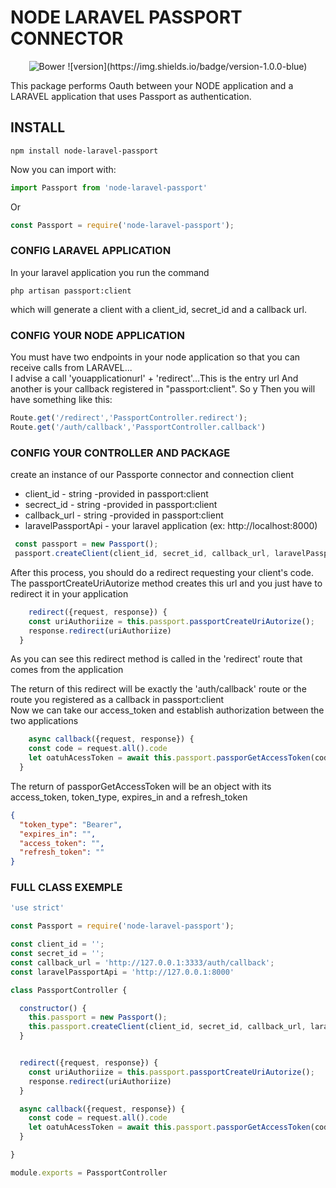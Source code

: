 # NODE LARAVEL PASSPORT CONNECTOR
<p align="center">
   <img alt="Bower" src="https://img.shields.io/bower/l/MI?style=flat-square">
   ![version](https://img.shields.io/badge/version-1.0.0-blue)
</p>

This package performs Oauth between your NODE application and a LARAVEL application that uses Passport as authentication.<br/>

## INSTALL

```
npm install node-laravel-passport

```

Now you can import with:
```javascript
import Passport from 'node-laravel-passport'
```
Or

```javascript
const Passport = require('node-laravel-passport');
```


### CONFIG LARAVEL APPLICATION

In your laravel application you run the command
```
php artisan passport:client
```
which will generate a client with a client_id, secret_id and a callback url.

### CONFIG YOUR NODE APPLICATION

You must have two endpoints in your node application so that you can receive calls from LARAVEL...<br/>
I advise a call 'youapplicationurl' + 'redirect'...This is the entry url
And another is your callback registered in "passport:client". So y
Then you will have something like this:

```javascript
Route.get('/redirect','PassportController.redirect');
Route.get('/auth/callback','PassportController.callback')
```

### CONFIG YOUR CONTROLLER AND PACKAGE

create an instance of our Passporte connector and connection client <br/>

* client_id - string -provided in passport:client
* secrect_id - string -provided in passport:client
* callback_url - string -provided in passport:client 
* laravelPassportApi - your laravel application (ex: http://localhost:8000)

```javascript
 const passport = new Passport();
 passport.createClient(client_id, secret_id, callback_url, laravelPassportApi);
```
After this process, you should do a redirect requesting your client's code. <br/>
The passportCreateUriAutorize method creates this url and you just have to redirect it in your application

```javascript
    redirect({request, response}) {
    const uriAuthoriize = this.passport.passportCreateUriAutorize();
    response.redirect(uriAuthoriize)
  }
```
As you can see this redirect method is called in the 'redirect' route that comes from the application <br/>

The return of this redirect will be exactly the 'auth/callback' route or the route you registered as a callback in passport:client <br/>
Now we can take our access_token and establish authorization between the two applications <br/>

```javascript
    async callback({request, response}) {
    const code = request.all().code
    let oatuhAcessToken = await this.passport.passporGetAccessToken(code);
  }
```
The return of passporGetAccessToken will be an object with its access_token, token_type, expires_in and a refresh_token <br/>

```json
{
  "token_type": "Bearer",
  "expires_in": "",
  "access_token": "",
  "refresh_token": ""
}
```

### FULL CLASS EXEMPLE

```javascript
'use strict'

const Passport = require('node-laravel-passport');

const client_id = '';
const secret_id = '';
const callback_url = 'http://127.0.0.1:3333/auth/callback';
const laravelPassportApi = 'http://127.0.0.1:8000'

class PassportController {

  constructor() {
    this.passport = new Passport();
    this.passport.createClient(client_id, secret_id, callback_url, laravelPassportApi);
  }


  redirect({request, response}) {
    const uriAuthoriize = this.passport.passportCreateUriAutorize();
    response.redirect(uriAuthoriize)
  }

  async callback({request, response}) {
    const code = request.all().code
    let oatuhAcessToken = await this.passport.passporGetAccessToken(code);
  }

}

module.exports = PassportController


```